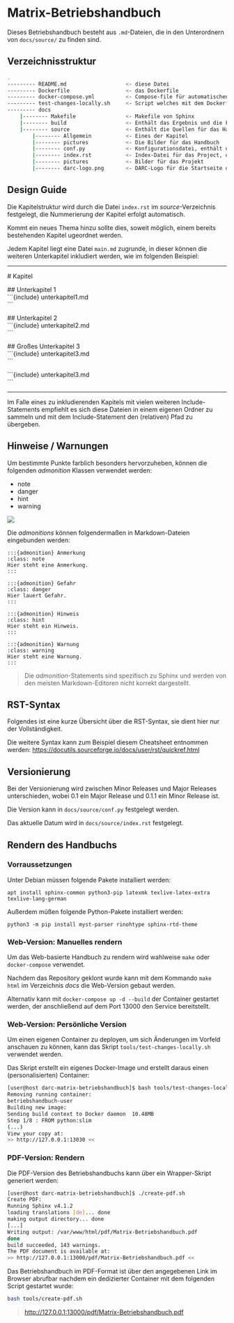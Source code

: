 # Matrix-Betriebshandbuch

Dieses Betriebshandbuch besteht aus ``.md``-Dateien, die in den Unterordnern von ``docs/source/`` zu finden sind.  

## Verzeichnisstruktur 

```bash
.
--------- README.md                   <- diese Datei
--------- Dockerfile                  <- das Dockerfile
--------- docker-compose.yml          <- Compose-file für automatischen Build und Publish des Containers
--------- test-changes-locally.sh     <- Script welches mit dem Dockerfile einen Container baut und darin das Handbuch baut
--------- docs
    |-------- Makefile                <- Makefile von Sphinx
    |-------- build                   <- Enthält das Ergebnis und die Files die beim Build entstehen, leer und nicht versionskontrolliert
    |-------- source                  <- Enthält die Quellen für das Handbuch, aufgeteilt in Verzeichnisse für einzelne Kapitel
        |-------- Allgemein           <- Eines der Kapitel
        |-------- pictures            <- Die Bilder für das Handbuch
        |-------- conf.py             <- Konfigurationsdatei, enthält unter anderem Einstellungen für das HTML-Theme
        |-------- index.rst           <- Index-Datei für das Project, darin werden die einzelnen Kapitel inkludiert
        |-------- pictures            <- Bilder für das Projekt
        |-------- darc-logo.png       <- DARC-Logo für die Startseite der Dokumentation
```

## Design Guide

Die Kapitelstruktur wird durch die Datei `index.rst` im *source*-Verzeichnis festgelegt, die Nummerierung der Kapitel erfolgt automatisch.

Kommt ein neues Thema hinzu sollte dies, soweit möglich, einem bereits bestehenden Kapitel ugeordnet werden.

Jedem Kapitel liegt eine Datei `main.md` zugrunde, in dieser können die weiteren Unterkapitel inkludiert werden, wie im folgenden Beispiel:

-------
\# Kapitel

\## Unterkapitel 1  
\`\`\`{include} unterkapitel1.md  
\`\`\`

\## Unterkapitel 2  
\`\`\`{include} unterkapitel2.md  
\`\`\`

\## Großes Unterkapitel 3  
\`\`\`{include} unterkapitel3.md  
\`\`\`

\`\`\`{include} unterkapitel3.md  
\`\`\`

-------

Im Falle eines zu inkludierenden Kapitels mit vielen weiteren Include-Statements empfiehlt es sich diese Dateien in einem eigenen Ordner zu
sammeln und mit dem Include-Statement den (relativen) Pfad zu übergeben.

## Hinweise / Warnungen

Um bestimmte Punkte farblich besonders hervorzuheben, können die folgenden *admonition* Klassen verwendet werden:

* note
* danger
* hint
* warning

![](.repository/pictures/example-admonitions.png)

Die *admonitions* können folgendermaßen in Markdown-Dateien eingebunden werden:

```
:::{admonition} Anmerkung
:class: note
Hier steht eine Anmerkung.
:::

:::{admonition} Gefahr
:class: danger
Hier lauert Gefahr.
:::

:::{admonition} Hinweis
:class: hint
Hier steht ein Hinweis.
:::

:::{admonition} Warnung
:class: warning
Hier steht eine Warnung.
:::
```
> Die *admonition*-Statements sind spezifisch zu Sphinx und werden von den meisten Markdown-Editoren nicht korrekt dargestellt.

## RST-Syntax

Folgendes ist eine kurze Übersicht über die RST-Syntax, sie dient hier nur der Vollständigkeit.

Die weitere Syntax kann zum Beispiel diesem Cheatsheet entnommen werden: https://docutils.sourceforge.io/docs/user/rst/quickref.html

## Versionierung

Bei der Versionierung wird zwischen Minor Releases und Major Releases unterschieden, wobei 0.1 ein Major Release und 0.1.1 ein Minor Release ist.

Die Version kann in `docs/source/conf.py` festgelegt werden.

Das aktuelle Datum wird in `docs/source/index.rst` festgelegt.

## Rendern des Handbuchs

### Vorraussetzungen

Unter Debian müssen folgende Pakete installiert werden:

`apt install sphinx-common python3-pip latexmk texlive-latex-extra texlive-lang-german`

Außerdem müßen folgende Python-Pakete installiert werden:

`python3 -m pip install myst-parser rinohtype sphinx-rtd-theme`

### Web-Version: Manuelles rendern

Um das Web-basierte Handbuch zu rendern wird wahlweise `make` oder `docker-compose` verwendet.  

Nachdem das Repository geklont wurde kann mit dem Kommando `make html` im Verzeichnis *docs* die Web-Version gebaut werden.

Alternativ kann mit ``docker-compose up -d --build`` der Container gestartet werden, der anschließend auf dem Port 13000 den Service bereitstellt.

### Web-Version: Persönliche Version

Um einen eigenen Container zu deployen, um sich Änderungen im Vorfeld anschauen zu können, kann das Skript ``tools/test-changes-locally.sh`` verwendet werden.  

Das Skript erstellt ein eigenes Docker-Image und erstellt daraus einen (personalisierten) Container:

```bash
[user@host darc-matrix-betriebshandbuch]$ bash tools/test-changes-locally.sh 
Removing running container:
betriebshandbuch-user
Building new image:
Sending build context to Docker daemon  10.48MB
Step 1/8 : FROM python:slim
(...)
View your copy at:
>> http://127.0.0.1:13030 <<
```

### PDF-Version: Rendern

Die PDF-Version des Betriebshandbuchs kann über ein Wrapper-Skript generiert werden:

```bash
[user@host darc-matrix-betriebshandbuch]$ ./create-pdf.sh 
Create PDF:
Running Sphinx v4.1.2
loading translations [de]... done
making output directory... done
[...]
Writing output: /var/www/html/pdf/Matrix-Betriebshandbuch.pdf
done
build succeeded, 143 warnings.
The PDF document is available at:
>> http://127.0.0.1:13000/pdf/Matrix-Betriebshandbuch.pdf <<
```

Das Betriebshandbuch im PDF-Format ist über den angegebenen Link im Browser abrufbar nachdem ein dedizierter Container mit dem folgenden Script gestartet wurde:

```bash
bash tools/create-pdf.sh
```
> http://127.0.0.1:13000/pdf/Matrix-Betriebshandbuch.pdf


